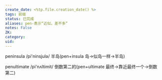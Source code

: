 ```yaml
---
create_date: <%tp.file.creation_date() %>
tags: 前缀
status: 已完成 
aliases: pen-表示“近似，差不多”
notes: False
ZK: 
category: 
uid: 
---
```


peninsula /pi'ninsjulə/ 半岛(pen+insula 岛→似岛一样→半岛) 

penultimate /pi'nʌltimit/ 倒数第二的(pen+ultimate 最终→靠近最终一个→倒数第二)